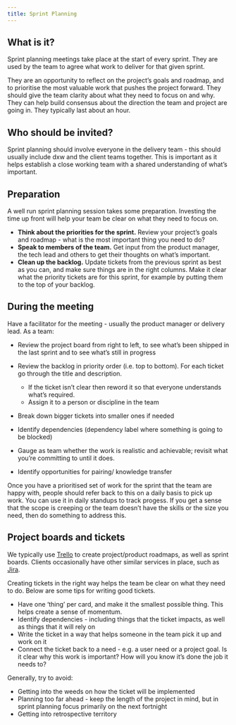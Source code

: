 ```yaml
---
title: Sprint Planning
---
```

## What is it?

Sprint planning meetings take place at the start of every sprint. They are used
by the team to agree what work to deliver for that given sprint.

They are an opportunity to reflect on the project’s goals and roadmap, and to
prioritise the most valuable work that pushes the project forward. They should
give the team clarity about what they need to focus on and why. They can help
build consensus about the direction the team and project are going in. They
typically last about an hour.

## Who should be invited?

Sprint planning should involve everyone in the delivery team - this should
usually include dxw and the client teams together. This is important as it helps
establish a close working team with a shared understanding of what’s important.

## Preparation

A well run sprint planning session takes some preparation. Investing the time up
front will help your team be clear on what they need to focus on.

* **Think about the priorities for the sprint.** Review your project’s goals and
  roadmap - what is the most important thing you need to do?
* **Speak to members of the team.** Get input from the product manager, the tech
  lead and others to get their thoughts on what’s important.
* **Clean up the backlog.** Update tickets from the previous sprint as best as
  you can, and make sure things are in the right columns. Make it clear what the
  priority tickets are for this sprint, for example by putting them to the top
  of your backlog.

## During the meeting

Have a facilitator for the meeting - usually the product manager or delivery
lead. As a team:

* Review the project board from right to left, to see what’s been shipped in the
  last sprint and to see what’s still in progress
* Review the backlog in priority order (i.e. top to bottom). For each ticket go
  through the title and description.

  * If the ticket isn’t clear then reword it so that everyone understands what’s
    required.
  * Assign it to a person or discipline in the team
* Break down bigger tickets into smaller ones if needed
* Identify dependencies (dependency label where something is going to be
  blocked)
* Gauge as team whether the work is realistic and achievable; revisit what
  you’re committing to until it does.
* Identify opportunities for pairing/ knowledge transfer

Once you have a prioritised set of work for the sprint that the team are happy
with, people should refer back to this on a daily basis to pick up work. You can
use it in daily standups to track progess. If you get a sense that the scope is
creeping or the team doesn’t have the skills or the size you need, then do
something to address this.

## Project boards and tickets

We typically use [Trello](https://trello.com) to create project/product
roadmaps, as well as sprint boards. Clients occasionally have other similar
services in place, such as [Jira](https://www.atlassian.com/software/jira).

Creating tickets in the right way helps the team be clear on what they need to
do. Below are some tips for writing good tickets.

* Have one ‘thing’ per card, and make it the smallest possible thing. This helps
  create a sense of momentum.
* Identify dependencies - including things that the ticket impacts, as well as
  things that it will rely on
* Write the ticket in a way that helps someone in the team pick it up and work
  on it
* Connect the ticket back to a need - e.g. a user need or a project goal. Is it
  clear why this work is important? How will you know it’s done the job it needs
  to?

Generally, try to avoid:

* Getting into the weeds on how the ticket will be implemented
* Planning too far ahead - keep the length of the project in mind, but in sprint
  planning focus primarily on the next fortnight
* Getting into retrospective territory